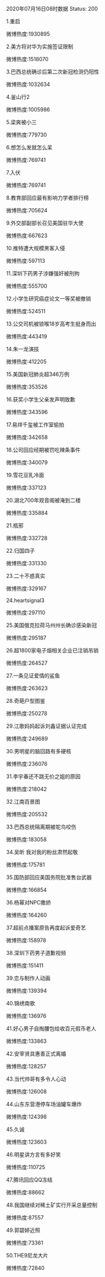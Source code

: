 2020年07月16日08时数据
Status: 200

1.重启

微博热度:1930895

2.美方将对华为实施签证限制

微博热度:1518070

3.巴西总统确诊后第二次新冠检测仍阳性

微博热度:1032634

4.釜山行2

微博热度:1005986

5.梁爽被小三

微博热度:779730

6.想怎么发就怎么呆

微博热度:769741

7.入伏

微博热度:769741

8.教育部回应最有影响力学者排行榜

微博热度:705624

9.外交部副部长召见美国驻华大使

微博热度:667623

10.推特遭大规模黑客入侵

微博热度:597113

11.深圳下药男子涉嫌强奸被刑拘

微博热度:555700

12.小学生研究癌症论文一等奖被撤销

微博热度:524511

13.公交司机被锁喉18岁高考生挺身而出

微博热度:443419

14.朱一龙演技

微博热度:412205

15.美国新冠肺炎超346万例

微博热度:353526

16.获奖小学生父亲发声明致歉

微博热度:343596

17.易烊千玺被工作室偷拍

微博热度:342658

18.公司回应经期被罚吃辣条事件

微博热度:340079

19.雪花豆乳冷面

微博热度:337123

20.湖北700年观音阁被淹到二楼

微博热度:335884

21.瓶邪

微博热度:332728

22.归国四子

微博热度:331330

23.二十不惑真实

微博热度:329167

24.heartsignal3

微博热度:297110

25.美国俄克拉荷马州州长确诊感染新冠

微博热度:295187

26.超1800家电子烟相关企业已注销吊销

微博热度:264527

27.一条见证爱情的鲨鱼

微博热度:263623

28.奇葩户型图鉴

微博热度:250278

29.江歌妈妈起诉刘鑫证据认证完成

微博热度:249689

30.男明星的脑回路有多硬核

微博热度:236076

31.李宇春还不跳无价之姐的原因

微博热度:218042

32.江南百景图

微博热度:205532

33.巴西总统隔离期被鸵鸟咬伤

微博热度:183058

34.吴昕 我对我的粉丝肃然起敬

微博热度:175781

35.国防部回应美国务院批准售台武器

微博热度:166854

36.杨幂对NPC撒娇

微博热度:164260

37.超前点播案原告再度起诉爱奇艺

微博热度:158978

38.深圳下药男子道歉视频

微博热度:151411

39.恋与制作人动画

微博热度:139394

40.锦绣南歌

微博热度:136976

41.好心男子自掏腰包给收百元假币老人

微博热度:133863

42.安宰贤具惠善正式离婚

微博热度:128257

43.当代帅哥有多令人心动

微博热度:126008

44.山东东营港停车场油罐车爆炸

微博热度:124398

45.久诚

微博热度:123603

46.明星讲方言有多好笑

微博热度:110725

47.腾讯回应QQ冻结

微博热度:88662

48.我国继续对稀土矿实行开采总量控制

微博热度:87557

49.郭碧婷近照

微博热度:73361

50.THE9尼龙大片

微博热度:72840

